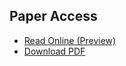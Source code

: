 ## Paper Access
- [Read Online (Preview)](https://github.com/RonItelman/repo-name/blob/main/paper/intent-modeling-language.pdf)
- [Download PDF](https://raw.githubusercontent.com/RonItelman/repo-name/main/paper/intent-modeling-language.pdf)
